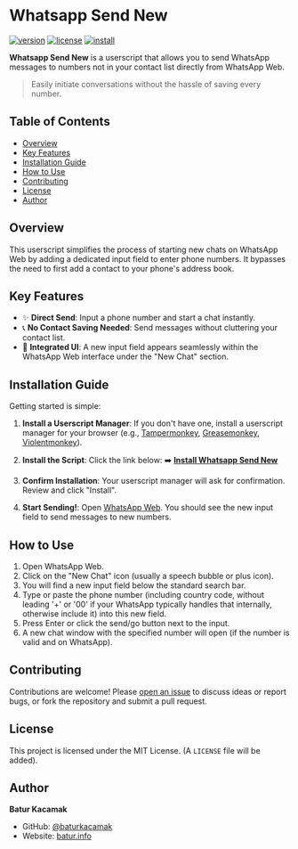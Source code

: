 # Whatsapp Send New

[![version](https://img.shields.io/badge/version-0.2.0-blue.svg)](meta.json)
[![license](https://img.shields.io/badge/license-MIT-green.svg)](LICENSE) <!-- Assuming MIT, will create LICENSE file later -->
[![install](https://img.shields.io/badge/install%20directly-userscript-brightgreen.svg)](https://github.com/baturkacamak/user-scripts/raw/master/userscripts/whatsapp-send-new/whatsapp-send-new.user.js)

**Whatsapp Send New** is a userscript that allows you to send WhatsApp messages to numbers not in your contact list directly from WhatsApp Web.

> Easily initiate conversations without the hassle of saving every number.

## Table of Contents

- [Overview](#overview)
- [Key Features](#key-features)
- [Installation Guide](#installation-guide)
- [How to Use](#how-to-use)
- [Contributing](#contributing)
- [License](#license)
- [Author](#author)

## Overview

This userscript simplifies the process of starting new chats on WhatsApp Web by adding a dedicated input field to enter phone numbers. It bypasses the need to first add a contact to your phone's address book.

## Key Features

-   ✨ **Direct Send**: Input a phone number and start a chat instantly.
-   📞 **No Contact Saving Needed**: Send messages without cluttering your contact list.
-   💬 **Integrated UI**: A new input field appears seamlessly within the WhatsApp Web interface under the "New Chat" section.

## Installation Guide

Getting started is simple:

1.  **Install a Userscript Manager**:
    If you don't have one, install a userscript manager for your browser (e.g., [Tampermonkey](https://tampermonkey.net/), [Greasemonkey](https://www.greasespot.net/), [Violentmonkey](https://violentmonkey.github.io/)).

2.  **Install the Script**:
    Click the link below:
    ➡️ **[Install Whatsapp Send New](https://github.com/baturkacamak/user-scripts/raw/master/userscripts/whatsapp-send-new/whatsapp-send-new.user.js)**

3.  **Confirm Installation**:
    Your userscript manager will ask for confirmation. Review and click "Install".

4.  **Start Sending!**:
    Open [WhatsApp Web](https://web.whatsapp.com/). You should see the new input field to send messages to new numbers.

## How to Use

1.  Open WhatsApp Web.
2.  Click on the "New Chat" icon (usually a speech bubble or plus icon).
3.  You will find a new input field below the standard search bar.
4.  Type or paste the phone number (including country code, without leading '+' or '00' if your WhatsApp typically handles that internally, otherwise include it) into this new field.
5.  Press Enter or click the send/go button next to the input.
6.  A new chat window with the specified number will open (if the number is valid and on WhatsApp).

## Contributing

Contributions are welcome! Please [open an issue](https://github.com/baturkacamak/user-scripts/issues) to discuss ideas or report bugs, or fork the repository and submit a pull request.

## License

This project is licensed under the MIT License. (A `LICENSE` file will be added).

## Author

**Batur Kacamak**
-   GitHub: [@baturkacamak](https://github.com/baturkacamak)
-   Website: [batur.info](https://batur.info/)